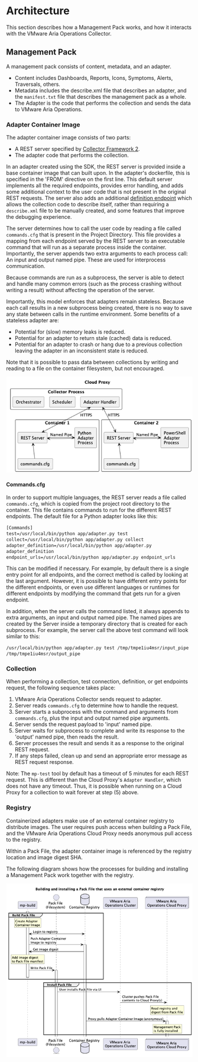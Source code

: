 Architecture
============

This section describes how a Management Pack works, and how it interacts with the VMware 
Aria Operations Collector.

## Management Pack
A management pack consists of content, metadata, and an adapter.

* Content includes Dashboards, Reports, Icons, Symptoms, Alerts, Traversals, others.
* Metadata includes the describe.xml file that describes an adapter, and the 
  `manifest.txt` file that describes the management pack as a whole.
* The Adapter is the code that performs the collection and sends the data to VMware Aria 
  Operations.

### Adapter Container Image
The adapter container image consists of two parts:
* A REST server specified by [Collector Framework 2](../vmware_aria_operations_integration_sdk/api/vmware-aria-operations-collector-fwk2.json).
* The adapter code that performs the collection.

In an adapter created using the SDK, the REST server is provided inside a base container
image that can built upon. In the adapter's dockerfile, this is specified in the 'FROM' 
directive on the first line. This default server implements all the required endpoints, 
provides error handling, and adds some additional context to the user code that is not 
present in the original REST requests. The server also adds an additional 
[definition endpoint](../vmware_aria_operations_integration_sdk/api/integration-sdk-definition-endpoint.json)
which allows the collection code to describe itself, rather than requiring a 
`describe.xml` file to be manually created, and some features that improve the debugging
experience.

The server determines how to call the user code by reading a file called `commands.cfg` 
that is present in the Project Directory. This file provides a mapping from each 
endpoint served by the REST server to an executable command that will run as a separate 
process inside the container. Importantly, the server appends two extra arguments to 
each process call: An input and output named pipe. These are used for interprocess 
communication.

Because commands are run as a subprocess, the server is able to detect and handle many
common errors (such as the process crashing without writing a result) without affecting
the operation of the server.

Importantly, this model enforces that adapters remain stateless. Because each call 
results in a new subprocess being created, there is no way to save any state between 
calls in the runtime environment. 
Some benefits of a stateless adapter are:
* Potential for (slow) memory leaks is reduced.
* Potential for an adapter to return stale (cached) data is reduced.
* Potential for an adapter to crash or hang due to a previous collection leaving the
  adapter in an inconsistent state is reduced.
 
Note that it is possible to pass data between collections by writing and reading to a 
file on the container filesystem, but not encouraged.

![Cloud Proxy Components running two Adapter Container Images](cloud-proxy-components.png)

#### Commands.cfg
In order to support multiple languages, the REST server reads a file called 
`commands.cfg`, which is copied from the project root directory to the container. This
file contains commands to run for the different REST endpoints. The default file for
a Python adapter looks like this:
```
[Commands]
test=/usr/local/bin/python app/adapter.py test
collect=/usr/local/bin/python app/adapter.py collect
adapter_definition=/usr/local/bin/python app/adapter.py adapter_definition
endpoint_urls=/usr/local/bin/python app/adapter.py endpoint_urls
```
This can be modified if necessary. For example, by default there is a single entry 
point for all endpoints, and the correct method is called by looking at the last
argument. However, it is possible to have different entry points for the different
endpoints, or even use different languages or runtimes for different endpoints by
modifying the command that gets run for a given endpoint.

In addition, when the server calls the command listed, it always appends to extra
arguments, an input and output named pipe. The named pipes are created by the Server
inside a temporary directory that is created for each subprocess. For example, the 
server call the above test command will look similar to this:
```
/usr/local/bin/python app/adapter.py test /tmp/tmpe1iu4msr/input_pipe /tmp/tmpe1iu4msr/output_pipe
```

### Collection
When performing a collection, test connection, definition, or get endpoints request,
the following sequence takes place:
1. VMware Aria Operations Collector sends request to adapter.
2. Server reads `commands.cfg` to determine how to handle the request.
3. Server starts a subprocess with the command and arguments from `commands.cfg`, plus
   the input and output named pipe arguments.
4. Server sends the request payload to 'input' named pipe.
5. Server waits for subprocess to complete and write its response to the 'output' 
   named pipe, then reads the result.
7. Server processes the result and sends it as a response to the original REST request.
8. If any steps failed, clean up and send an appropriate error message as REST request
   response.

Note: The `mp-test` tool by default has a timeout of 5 minutes for each REST request.
This is different than the Cloud Proxy's `Adapter Handler`, which does not have any
timeout. Thus, it is possible when running on a Cloud Proxy for a collection to 
wait forever at step (5) above.

### Registry
Containerized adapters make use of an external container registry to distribute images.
The user requires push access when building a Pack File, and the VMware Aria Operations
Cloud Proxy needs anonymous pull access to the registry.

Within a Pack File, the adapter container image is referenced by the registry location
and image digest SHA.

The following diagram shows how the processes for building and installing a Management 
Pack work together with the registry.

![Building and installing a Pack File](registry.png)

